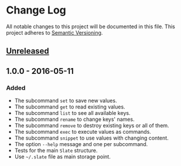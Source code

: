 # Change Log
All notable changes to this project will be documented in this file.
This project adheres to [Semantic Versioning](http://semver.org/).

## [Unreleased]

## 1.0.0 - 2016-05-11
### Added
- The subcommand `set` to save new values.
- The subcommand `get` to read existing values.
- The subcommand `list` to see all available keys.
- The subcommand `rename` to change keys' names.
- The subcommand `remove` to destroy existing keys or all of them.
- The subcommand `exec` to execute values as commands.
- The subcommand `snippet` to use values with changing content.
- The option `--help` message and one per subcommand.
- Tests for the main `Slate` structure.
- Use `~/.slate` file as main storage point.

[Unreleased]: https://github.com/jhbabon/slate/compare/v1.0.0...HEAD
